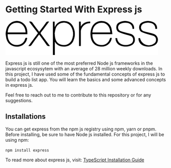 <!-- @format -->

# Getting Started With Express js

![Typescript Banner](/assets/express.png)

Express js is still one of the most preferred Node js frameworks in the javascript ecosysytem with an average of 28 million weekly downloads. In this project, I have used some of the fundamental concepts of express js to build a todo list app. You will learn the basics and some advanced concepts in express js.

Feel free to reach out to me to contribute to this repository or for any suggestions.

## Installations

You can get express from the npm js registry using npm, yarn or pnpm. Before installing, be sure to have Node js installed. For this project, I will be using npm:

`npm install express`

To read more about express js, visit: [TypeScript Installation Guide](https://expressjs.com/en/guide/routing.html)
